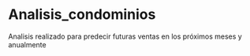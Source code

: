 # Analisis_condominios
Analisis realizado para predecir futuras ventas en los próximos meses y anualmente
